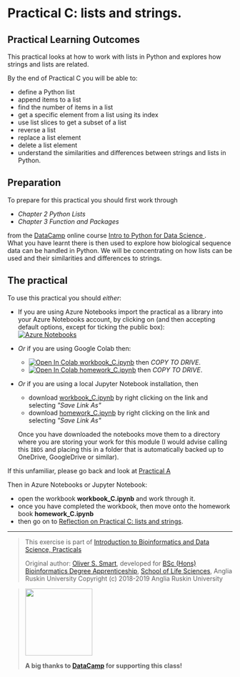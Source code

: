 # Practical C: lists and strings.

## Practical Learning Outcomes

This practical looks at how to work with lists in Python and explores how strings and lists are related. 

By the end of Practical C you will be able to:
* define a Python list
* append items to a list
* find the number of items in a list
* get a specific element from a list using its index
* use list slices to get a subset of a list
* reverse a list
* replace a list element
* delete a list element
* understand the similarities and differences between strings and lists in Python.


## Preparation
To prepare for this practical you should first work through

* *Chapter 2 Python Lists*
* *Chapter 3 Function and Packages*

from the [DataCamp](https://www.datacamp.com/)
online course [Intro to Python for Data Science
](https://www.datacamp.com/courses/intro-to-python-for-data-science).  
What you have learnt there is then used to explore
how biological sequence data can be handled in Python. We will be concentrating
on how lists can be used and their similarities and differences to 
strings.

## The practical
To use this practical you should *either*:

* If you are using Azure Notebooks import the practical as a library into your Azure Notebooks account,
  by clicking on (and then accepting default options, except for ticking the public box):\
  [![Azure Notebooks](https://notebooks.azure.com/launch.png)
  ](https://notebooks.azure.com/import/gh/ARU-Bioinf-IBDS/prac-C/)

* *Or* if you are using Google Colab then:
  * [![Open In Colab](https://colab.research.google.com/assets/colab-badge.svg) workbook_C.ipynb](
    https://colab.research.google.com/github/ARU-Bioinf-IBDS/prac-C/blob/master/workbook_C.ipynb) 
    then *COPY TO DRIVE*.
  * [![Open In Colab](https://colab.research.google.com/assets/colab-badge.svg) homework_C.ipynb](
    https://colab.research.google.com/github/ARU-Bioinf-IBDS/prac-C/blob/master/homework_C.ipynb) 
    then *COPY TO DRIVE*.  

* *Or* if you are using a local Jupyter Notebook installation, then 
  * download [workbook_C.ipynb](
    https://raw.githubusercontent.com/ARU-Bioinf-IBDS/prac-C/master/workbook_C.ipynb)
    by right clicking on the link and selecting *"Save Link As"*
  * download [homework_C.ipynb](
    https://raw.githubusercontent.com/ARU-Bioinf-IBDS/prac-C/master/homework_C.ipynb)
    by right clicking on the link and selecting *"Save Link As"*

  Once you have downloaded the notebooks move them to a directory where you are
  storing your work for this module (I would advise calling this `IBDS` and placing this in a
  folder that is automatically backed up to OneDrive, GoogleDrive or similar). 

If this unfamiliar, please go back and look at 
  [Practical A](https://github.com/ARU-Bioinf-IBDS/prac-A) 


Then in Azure Notebooks or Jupyter Notebook:
* open the workbook **workbook_C.ipynb** and work through it.
* once you have completed the workbook, then move onto the homework book **homework_C.ipynb**
* then go on to [Reflection on Practical C: lists and strings](
  https://canvas.anglia.ac.uk/courses/12178/discussion_topics/107384).

-------------------------

> This exercise is part of 
> [Introduction to Bioinformatics and Data Science, Practicals](https://github.com/ARU-Bioinf-IBDS/index/)
>
> Original author: [Oliver S. Smart](https://www.linkedin.com/in/osmart/),
> developed for [BSc (Hons) Bioinformatics Degree Apprenticeship](
  https://www.anglia.ac.uk/bioinformatician),
> [School of Life Sciences](https://www.anglia.ac.uk/science-and-engineering/life-sciences),
> Anglia Ruskin University
> Copyright (c) 2018-2019 Anglia Ruskin University

> <img src="https://aru-bioinf-ibds.github.io./images/DataCamp_Horizontal_RGB.svg" width="150"> 
>
> **A big thanks to [DataCamp](https://www.datacamp.com/) for supporting this class!**
